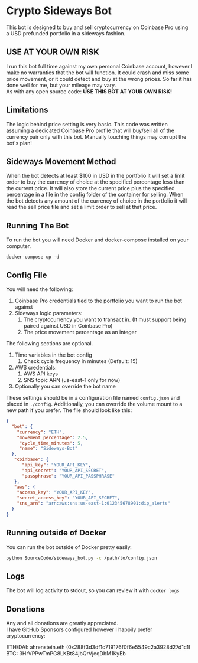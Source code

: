 Crypto Sideways Bot
===================
This bot is designed to buy and sell cryptocurrency on Coinbase Pro using a USD prefunded portfolio in a sideways fashion.

USE AT YOUR OWN RISK
--------------------
I run this bot full time against my own personal Coinbase account, however I make no warranties that
the bot will function. It could crash and miss some price movement, or it could detect and buy at the wrong prices. So far
it has done well for me, but your mileage may vary.  
As with any open source code: **USE THIS BOT AT YOUR OWN RISK!**

Limitations
-----------
The logic behind price setting is very basic. This code was written assuming a dedicated Coinbase Pro profile that will buy/sell all
of the currency pair only with this bot. Manually touching things may corrupt the bot's plan!

Sideways Movement Method
------------------------
When the bot detects at least $100 in USD in the portfolio it will set a limit order to buy the currency of choice at the specified percentage less than
the current price. It will also store the current price plus the specified percentage in a file in the config folder of the container for selling.
When the bot detects any amount of the currency of choice in the portfolio it will read the sell price file and set a limit order to sell at that price.

Running The Bot
---------------
To run the bot you will need Docker and docker-compose installed on your computer.  

    docker-compose up -d

Config File
-----------
You will need the following:

1. Coinbase Pro credentials tied to the portfolio you want to run the bot against
2. Sideways logic parameters:
    1. The cryptocurrency you want to transact in. (It must support being paired against USD in Coinbase Pro)
    2. The price movement percentage as an integer

The following sections are optional.

1. Time variables in the bot config
   1. Check cycle frequency in minutes (Default: 15)
2. AWS credentials:
   1. AWS API keys
   2. SNS topic ARN (us-east-1 only for now)
3. Optionally you can override the bot name

These settings should be in a configuration file named `config.json` and placed in `./config`.
Additionally, you can override the volume mount to a new path if you prefer.
The file should look like this:

```json
{
  "bot": {
    "currency": "ETH",
    "movement_percentage": 2.5,
     "cycle_time_minutes": 5,
     "name": "Sideways-Bot"
  },
   "coinbase": {
      "api_key": "YOUR_API_KEY",
      "api_secret": "YOUR_API_SECRET",
      "passphrase": "YOUR_API_PASSPHRASE"
   },
   "aws": {
    "access_key": "YOUR_API_KEY",
    "secret_access_key": "YOUR_API_SECRET",
    "sns_arn": "arn:aws:sns:us-east-1:012345678901:dip_alerts"
  }
}
```

Running outside of Docker
-------------------------
You can run the bot outside of Docker pretty easily.

```bash
python SourceCode/sideways_bot.py -c /path/to/config.json
```

Logs
----
The bot will log activity to stdout, so you can review it with `docker logs`

Donations
---------
Any and all donations are greatly appreciated.  
I have GitHub Sponsors configured however I happily prefer cryptocurrency:

ETH/DAI: ahrenstein.eth (0x288f3d3df1c719176f0f6e5549c2a3928d27d1c1)  
BTC: 3HrVPPwTmPG8LKBt84jbQrVjeqDbM1KyEb
